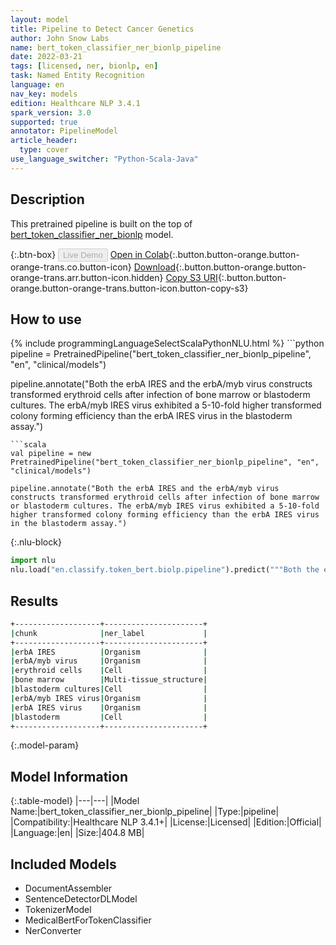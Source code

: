 ```yaml
---
layout: model
title: Pipeline to Detect Cancer Genetics
author: John Snow Labs
name: bert_token_classifier_ner_bionlp_pipeline
date: 2022-03-21
tags: [licensed, ner, bionlp, en]
task: Named Entity Recognition
language: en
nav_key: models
edition: Healthcare NLP 3.4.1
spark_version: 3.0
supported: true
annotator: PipelineModel
article_header:
  type: cover
use_language_switcher: "Python-Scala-Java"
---
```


## Description

This pretrained pipeline is built on the top of [bert_token_classifier_ner_bionlp](https://nlp.johnsnowlabs.com/2022/01/03/bert_token_classifier_ner_bionlp_en.html) model.

{:.btn-box}
<button class="button button-orange" disabled>Live Demo</button>
[Open in Colab](https://colab.research.google.com/github/JohnSnowLabs/spark-nlp-workshop/blob/master/healthcare-nlp/07.0.Pretrained_Clinical_Pipelines.ipynb){:.button.button-orange.button-orange-trans.co.button-icon}
[Download](https://s3.amazonaws.com/auxdata.johnsnowlabs.com/clinical/models/bert_token_classifier_ner_bionlp_pipeline_en_3.4.1_3.0_1647863601515.zip){:.button.button-orange.button-orange-trans.arr.button-icon.hidden}
[Copy S3 URI](s3://auxdata.johnsnowlabs.com/clinical/models/bert_token_classifier_ner_bionlp_pipeline_en_3.4.1_3.0_1647863601515.zip){:.button.button-orange.button-orange-trans.button-icon.button-copy-s3}

## How to use



<div class="tabs-box" markdown="1">
{% include programmingLanguageSelectScalaPythonNLU.html %}
```python
pipeline = PretrainedPipeline("bert_token_classifier_ner_bionlp_pipeline", "en", "clinical/models")

pipeline.annotate("Both the erbA IRES and the erbA/myb virus constructs transformed erythroid cells after infection of bone marrow or blastoderm cultures. The erbA/myb IRES virus exhibited a 5-10-fold higher transformed colony forming efficiency than the erbA IRES virus in the blastoderm assay.")
```
```scala
val pipeline = new PretrainedPipeline("bert_token_classifier_ner_bionlp_pipeline", "en", "clinical/models")

pipeline.annotate("Both the erbA IRES and the erbA/myb virus constructs transformed erythroid cells after infection of bone marrow or blastoderm cultures. The erbA/myb IRES virus exhibited a 5-10-fold higher transformed colony forming efficiency than the erbA IRES virus in the blastoderm assay.")
```


{:.nlu-block}
```python
import nlu
nlu.load("en.classify.token_bert.biolp.pipeline").predict("""Both the erbA IRES and the erbA/myb virus constructs transformed erythroid cells after infection of bone marrow or blastoderm cultures. The erbA/myb IRES virus exhibited a 5-10-fold higher transformed colony forming efficiency than the erbA IRES virus in the blastoderm assay.""")
```

</div>

## Results

```bash
+-------------------+----------------------+
|chunk              |ner_label             |
+-------------------+----------------------+
|erbA IRES          |Organism              |
|erbA/myb virus     |Organism              |
|erythroid cells    |Cell                  |
|bone marrow        |Multi-tissue_structure|
|blastoderm cultures|Cell                  |
|erbA/myb IRES virus|Organism              |
|erbA IRES virus    |Organism              |
|blastoderm         |Cell                  |
+-------------------+----------------------+
```

{:.model-param}
## Model Information

{:.table-model}
|---|---|
|Model Name:|bert_token_classifier_ner_bionlp_pipeline|
|Type:|pipeline|
|Compatibility:|Healthcare NLP 3.4.1+|
|License:|Licensed|
|Edition:|Official|
|Language:|en|
|Size:|404.8 MB|

## Included Models

- DocumentAssembler
- SentenceDetectorDLModel
- TokenizerModel
- MedicalBertForTokenClassifier
- NerConverter